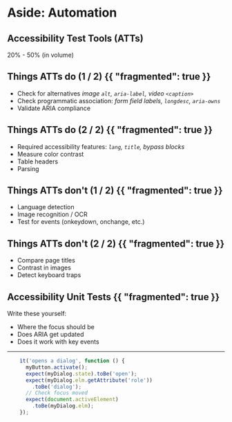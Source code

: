 # Aside: Automation

## Accessibility Test Tools (ATTs)

20% - 50% (in volume)

## Things ATTs do (1 / 2) {{ "fragmented": true }}
- Check for alternatives
  *image `alt`, `aria-label`, video `<caption>`*
- Check programmatic association:
  *form field labels, `longdesc`, `aria-owns`*
- Validate ARIA compliance

## Things ATTs do (2 / 2) {{ "fragmented": true }}
- Required accessibility features:
  *`lang`, `title`, bypass blocks*
- Measure color contrast
- Table headers
- Parsing

## Things ATTs don't (1 / 2) {{ "fragmented": true }}
- Language detection
- Image recognition / OCR
- Test for events (onkeydown, onchange, etc.)

## Things ATTs don't (2 / 2) {{ "fragmented": true }}
- Compare page titles
- Contrast in images
- Detect keyboard traps

## Accessibility Unit Tests {{ "fragmented": true }}
Write these yourself:
- Where the focus should be
- Does ARIA get updated
- Does it work with key events

----
```javascript
    ìt('opens a dialog', function () {
      myButton.activate();
      expect(myDialog.state).toBe('open');
      expect(myDialog.elm.getAttribute('role'))
        .toBe('dialog');
      // Check focus moved
      expect(document.activeElement)
        .toBe(myDialog.elm);
    });
```
